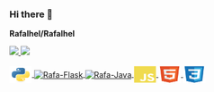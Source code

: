 ### Hi there 👋

**Rafalhel/Rafalhel** 
 <div>
  <a href="https://github.com/rafalhel">
  <img height="180em" src="https://github-readme-stats.vercel.app/api?username=rafalhel&show_icons=true&theme=dark&include_all_commits=true&count_private=true"/>
  <img height="180em" src="https://github-readme-stats.vercel.app/api/top-langs/?username=rafalhel&layout=compact&langs_count=7&theme=dark"/>
 </div>
  
 <div style="display: inline_block"><br>
  <img align="center" alt="Rafa-Python" height="30" width="40" src="https://raw.githubusercontent.com/devicons/devicon/master/icons/python/python-original.svg">
  <img align="center" alt="Rafa-Flask" height="30" width="40" src="file:///C:/Users/rafae/AppData/Local/Temp/Rar$DIa29536.30454/flask-original.svg">
   <img align="center" alt="Rafa-Java" height="30" width="40" src="https://cdn.jsdelivr.net/gh/devicons/devicon@v2.13.0/devicon.min.css">
  <img align="center" alt="Rafa-Js" height="30" width="40" src="https://raw.githubusercontent.com/devicons/devicon/master/icons/javascript/javascript-plain.svg">
  <img align="center" alt="Rafa-HTML" height="30" width="40" src="https://raw.githubusercontent.com/devicons/devicon/master/icons/html5/html5-original.svg">
  <img align="center" alt="Rafa-CSS" height="30" width="40" src="https://raw.githubusercontent.com/devicons/devicon/master/icons/css3/css3-original.svg">
</div> 
